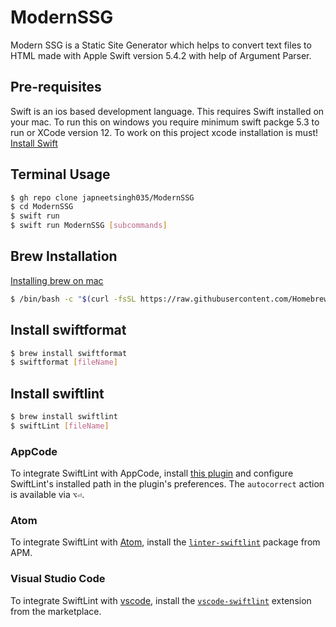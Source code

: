 # ModernSSG #
 Modern SSG is a Static Site Generator which helps to convert text files to HTML made with Apple Swift version 5.4.2 with help of Argument Parser.

## Pre-requisites ##
Swift is an ios based development language. This requires Swift installed on your mac. To run this on windows you require minimum swift packge 5.3 to run or XCode version 12. To work on this project xcode installation is must!
[Install Swift](https://swift.org/getting-started/#installing-swift)

## Terminal Usage ##
```bash
$ gh repo clone japneetsingh035/ModernSSG
$ cd ModernSSG
$ swift run
$ swift run ModernSSG [subcommands]
``` 
## Brew Installation
[Installing brew on mac](https://brew.sh/)
```bash
$ /bin/bash -c "$(curl -fsSL https://raw.githubusercontent.com/Homebrew/install/HEAD/install.sh)"
```

## Install swiftformat
```bash
$ brew install swiftformat
$ swiftformat [fileName]
```

## Install swiftlint
```bash
$ brew install swiftlint
$ swiftLint [fileName]
```

### AppCode

To integrate SwiftLint with AppCode, install
[this plugin](https://plugins.jetbrains.com/plugin/9175) and configure
SwiftLint's installed path in the plugin's preferences.
The `autocorrect` action is available via `⌥⏎`.

### Atom

To integrate SwiftLint with [Atom](https://atom.io/), install the
[`linter-swiftlint`](https://atom.io/packages/linter-swiftlint) package from
APM.

### Visual Studio Code

To integrate SwiftLint with [vscode](https://code.visualstudio.com), install the
[`vscode-swiftlint`](https://marketplace.visualstudio.com/items?itemName=vknabel.vscode-swiftlint) extension from the marketplace.
